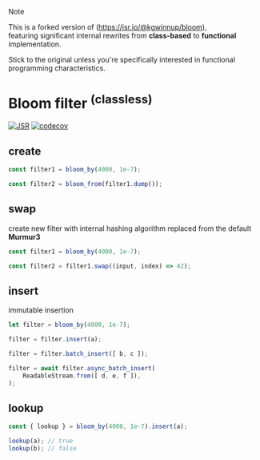 > [!NOTE]
> This is a forked version of (https://jsr.io/@kgwinnup/bloom), \
> featuring significant internal rewrites from **class-based**
> to **functional** implementation.
> 
> Stick to the original unless you're specifically interested
> in functional programming characteristics.

# Bloom filter <sup>(classless)</sup>

[![JSR](https://jsr.io/badges/@imcotton/bloom)](https://jsr.io/@imcotton/bloom)
[![codecov](https://codecov.io/gh/imcotton/bloom/graph/badge.svg)](https://codecov.io/gh/imcotton/bloom)





## create

```ts
const filter1 = bloom_by(4000, 1e-7);

const filter2 = bloom_from(filter1.dump());
```





## swap

create new filter with internal hashing algorithm replaced
from the default **Murmur3**

```ts
const filter1 = bloom_by(4000, 1e-7);

const filter2 = filter1.swap((input, index) => 42);
```





## insert

immutable insertion

```ts
let filter = bloom_by(4000, 1e-7);

filter = filter.insert(a);

filter = filter.batch_insert([ b, c ]);

filter = await filter.async_batch_insert(
    ReadableStream.from([ d, e, f ]),
);
```





## lookup


```ts
const { lookup } = bloom_by(4000, 1e-7).insert(a);

lookup(a); // true
lookup(b); // false
```


